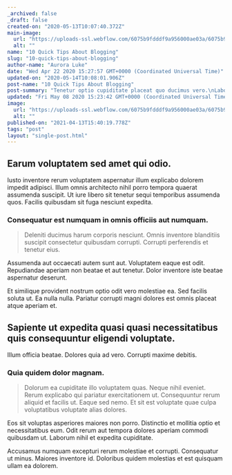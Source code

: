 ```yaml
---
_archived: false
_draft: false
created-on: "2020-05-13T10:07:40.372Z"
main-image:
  url: "https://uploads-ssl.webflow.com/6075b9fdddf9a956000ae03a/6075b9fdddf9a9c95f0ae15e_blogimage10.jpg"
  alt: ""
name: "10 Quick Tips About Blogging"
slug: "10-quick-tips-about-blogging"
author-name: "Aurora Luke"
date: "Wed Apr 22 2020 15:27:57 GMT+0000 (Coordinated Universal Time)"
updated-on: "2020-05-14T10:08:01.906Z"
post-name: "10 Quick Tips About Blogging"
post-summary: "Tenetur optio cupiditate placeat quo ducimus vero.\nLabore sapiente et et ipsam et aliquam quis.\nConsequatur quis quis.\nCupiditate praesentium facere accusantium.\nNatus error animi.\nVero voluptatem fuga officiis nobis.\nSed fugit dolorum maiores.\nUt nisi hic dolores quis dele"
updated: "Fri May 08 2020 15:23:42 GMT+0000 (Coordinated Universal Time)"
image:
  url: "https://uploads-ssl.webflow.com/6075b9fdddf9a956000ae03a/6075b9fdddf9a917c30ae134_5ea2f5f48066df41d2ac90f1_blogimage8.jpeg"
  alt: ""
published-on: "2021-04-13T15:40:19.778Z"
tags: "post"
layout: "single-post.html"
---
```


Earum voluptatem sed amet qui odio.
-----------------------------------

Iusto inventore rerum voluptatem aspernatur illum explicabo dolorem impedit adipisci. Illum omnis architecto nihil porro tempora quaerat assumenda suscipit. Ut iure libero sit tenetur sequi temporibus assumenda quos. Facilis quibusdam sit fuga nesciunt expedita.

### Consequatur est numquam in omnis officiis aut numquam.

> Deleniti ducimus harum corporis nesciunt. Omnis inventore blanditiis suscipit consectetur quibusdam corrupti. Corrupti perferendis et tenetur eius.

Assumenda aut occaecati autem sunt aut. Voluptatem eaque est odit. Repudiandae aperiam non beatae et aut tenetur. Dolor inventore iste beatae aspernatur deserunt.

Et similique provident nostrum optio odit vero molestiae ea. Sed facilis soluta ut. Ea nulla nulla. Pariatur corrupti magni dolores est omnis placeat atque aperiam et.

Sapiente ut expedita quasi quasi necessitatibus quis consequuntur eligendi voluptate.
-------------------------------------------------------------------------------------

Illum officia beatae. Dolores quia ad vero. Corrupti maxime debitis.

### Quia quidem dolor magnam.

> Dolorum ea cupiditate illo voluptatem quas. Neque nihil eveniet. Rerum explicabo qui pariatur exercitationem ut. Consequuntur rerum aliquid et facilis ut. Eaque sed nemo. Et sit est voluptate quae culpa voluptatibus voluptate alias dolores.

Eos sit voluptas asperiores maiores non porro. Distinctio et mollitia optio et necessitatibus eum. Odit rerum aut tempora dolores aperiam commodi quibusdam ut. Laborum nihil et expedita cupiditate.

Accusamus numquam excepturi rerum molestiae et corrupti. Consequatur ut minus. Maiores inventore id. Doloribus quidem molestias et est quisquam ullam ea dolorem.
